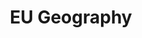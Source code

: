 ---
title: EU Geography
herb_id: european_geography_shapes
contributors:
- github: datumorphism
  name: Datumorphism
data:
- description: Longitude and latitude of german states
  fields:
  - description: Alpha2 code of the country, DE
    name: country
  - description: name of the German state
    name: state
  - description: latitude of the center of the state
    name: latitude
  - description: longitude of the center of the state
    name: longitude
  format: csv
  name: Geocenter of States in Germany in CSV Format
  path: dataset/de/centers/de_states.csv
  size: 459
  updated_at: ''
- description: geojson shapes of Germany
  format: geojson
  name: Very High Resolution Geojson of Germany
  path: dataset/de/shapes/country/de_very_high_resolutation.geojson
  size: 3.5M
  updated_at: ''
- description: geojson shapes of Germany
  format: geojson
  name: High Resolution Geojson of Germany
  path: dataset/de/shapes/country/de_high_resolutation.geojson
  size: 682K
  updated_at: ''
- description: geojson shapes of Germany
  format: geojson
  name: Medium High Resolution Geojson of Germany
  path: dataset/de/shapes/country/de_medium_resolutation.geojson
  size: 114K
  updated_at: ''
- description: geojson shapes of Germany
  format: geojson
  name: Low Resolution Geojson of Germany
  path: dataset/de/shapes/country/de_low_resolutation.geojson
  size: 22K
  updated_at: ''
- description: geojson shapes of Germany states
  format: geojson
  name: Very High Resolution Geojson of States in Germany
  path: dataset/de/shapes/states/de_states_very_high_resolutation.geojson
  size: 4.2M
  updated_at: ''
- description: geojson shapes of Germany states
  format: geojson
  name: High Resolution Geojson of States in Germany
  path: dataset/de/shapes/states/de_states_high_resolutation.geojson
  size: 1.3M
  updated_at: ''
- description: geojson shapes of Germany states
  format: geojson
  name: Medium High Resolution Geojson of States in Germany
  path: dataset/de/shapes/states/de_states_medium_resolutation.geojson
  size: 376K
  updated_at: ''
- description: geojson shapes of Germany states
  format: geojson
  name: Low Resolution Geojson of States in Germany
  path: dataset/de/shapes/states/de_states_low_resolutation.geojson
  size: 99K
  updated_at: ''
- description: geojson shapes of Germany Governmental Districts
  format: geojson
  name: Very High Resolution Geojson of Governmental Districts in Germany
  path: dataset/de/shapes/governmental_districts/de_governmental_districts_very_high_resolution.geojson
  size: 4.8M
  updated_at: ''
- description: geojson shapes of Germany Governmental Districts
  format: geojson
  name: High Resolution Geojson of Governmental Districts in Germany
  path: dataset/de/shapes/governmental_districts/de_governmental_districts_high_resolution.geojson
  size: 1.9M
  updated_at: ''
- description: geojson shapes of Germany Governmental Districts
  format: geojson
  name: Medium High Resolution Geojson of Governmental Districts in Germany
  path: dataset/de/shapes/governmental_districts/de_governmental_districts_medium_resolution.geojson
  size: 609K
  updated_at: ''
- description: geojson shapes of Germany Governmental Districts
  format: geojson
  name: Low Resolution Geojson of Governmental Districts in Germany
  path: dataset/de/shapes/governmental_districts/de_governmental_districts_low_resolution.geojson
  size: 325K
  updated_at: ''
- description: geojson shapes of Germany Districts
  format: geojson
  name: Very High Resolution Geojson of Districts in Germany
  path: dataset/de/shapes/districts/de_districts_very_high_resolutation.geojson
  size: 7.7M
  updated_at: ''
- description: geojson shapes of Germany Districts
  format: geojson
  name: High Resolution Geojson of Districts in Germany
  path: dataset/de/shapes/districts/de_districts_high_resolutation.geojson
  size: 4.8M
  updated_at: ''
- description: geojson shapes of Germany Districts
  format: geojson
  name: Medium High Resolution Geojson of Districts in Germany
  path: dataset/de/shapes/districts/de_districts_medium_resolutation.geojson
  size: 1.8M
  updated_at: ''
- description: geojson shapes of Germany Districts
  format: geojson
  name: Low Resolution Geojson of Districts in Germany
  path: dataset/de/shapes/districts/de_districts_low_resolutation.geojson
  size: 1.1M
  updated_at: ''
description: Convinient Geography data for EU
name: EU Geography
references:
- link: https://en.wikipedia.org/wiki/Regierungsbezirk
  name: Regierungsbezirk of Germany @ Wikipedia
- link: https://en.wikipedia.org/wiki/Districts_of_Germany
  name: Districts of Germany @ Wikipedia
repository: datumorphism/dataset-eu-geography-shapes
tags:
- Geo

---
